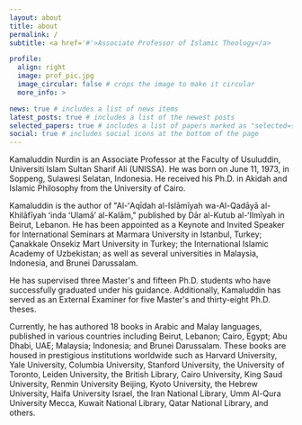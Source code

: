 ```yaml
---
layout: about
title: about
permalink: /
subtitle: <a href='#'>Associate Professor of Islamic Theology</a>

profile:
  align: right
  image: prof_pic.jpg
  image_circular: false # crops the image to make it circular
  more_info: >

news: true # includes a list of news items
latest_posts: true # includes a list of the newest posts
selected_papers: true # includes a list of papers marked as "selected={true}"
social: true # includes social icons at the bottom of the page
---
```


Kamaluddin Nurdin is an Associate Professor at the Faculty of Usuluddin, Universiti Islam Sultan Sharif Ali (UNISSA). He was born on June 11, 1973, in Soppeng, Sulawesi Selatan, Indonesia. He received his Ph.D. in Akidah and Islamic Philosophy from the University of Cairo.

Kamaluddin is the author of "Al-ʻAqīdah al-Islāmīyah wa-Al-Qadāyā al-Khilāfīyah ʻinda ʻUlamāʼ al-Kalām," published by Dār al-Kutub al-ʻIlmīyah in Beirut, Lebanon. He has been appointed as a Keynote and Invited Speaker for International Seminars at Marmara University in Istanbul, Turkey; Çanakkale Onsekiz Mart University in Turkey; the International Islamic Academy of Uzbekistan; as well as several universities in Malaysia, Indonesia, and Brunei Darussalam.

He has supervised three Master's and fifteen Ph.D. students who have successfully graduated under his guidance. Additionally, Kamaluddin has served as an External Examiner for five Master's and thirty-eight Ph.D. theses.

Currently, he has authored 18 books in Arabic and Malay languages, published in various countries including Beirut, Lebanon; Cairo, Egypt; Abu Dhabi, UAE; Malaysia; Indonesia; and Brunei Darussalam. These books are housed in prestigious institutions worldwide such as Harvard University, Yale University, Columbia University, Stanford University, the University of Toronto, Leiden University, the British Library, Cairo University, King Saud University, Renmin University Beijing, Kyoto University, the Hebrew University, Haifa University Israel, the Iran National Library, Umm Al-Qura University Mecca, Kuwait National Library, Qatar National Library, and others.
